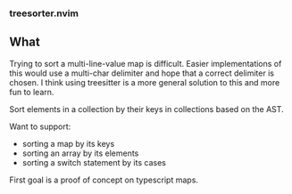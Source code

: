 ### treesorter.nvim

## What
Trying to sort a multi-line-value map is difficult. Easier implementations of
this would use a multi-char delimiter and hope that a correct delimiter is
chosen. I think using treesitter is a more general solution to this and more
fun to learn.

Sort elements in a collection by their keys in collections based on the AST.

Want to support:
* sorting a map by its keys
* sorting an array by its elements
* sorting a switch statement by its cases

First goal is a proof of concept on typescript maps.
